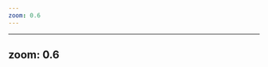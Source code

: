 ```yaml
---
zoom: 0.6
---
```


<div class="w-full h-full flex flex-col items-center justify-center">
  <PricingCardSystem 
    title="Our Packages"
    subtitle="Tailored Solutions for Your Business Growth"
    :plans="packages"
  />
</div>

<script setup>
// Import the component if needed (might be auto-imported in Slidev)
// import PricingCardSystem from '../components/PricingCardSystem.vue';

// Data for pricing packages
const packages = [
  {
    name: 'Base',
    price: '8,000',
    currency: 'AED',
    usdPrice: '2,300',
    popular: false,
    features: [
      { text: '8 Total Ads', bold: true, included: true },
      { text: '5 Static Ads', included: true },
      { text: '3 Video Ads', included: true },
      { text: 'Ad Campaign(s) Set-up', included: true },
      { text: 'CRM', included: true },
      { text: 'WhatsApp Integration', included: true },
    ]
  },
  {
    name: 'Standard',
    price: '15,000',
    currency: 'AED',
    usdPrice: '4,500',
    popular: true,
    features: [
      { text: '18 Total Ads', bold: true, included: true },
      { text: '10 Static Ads', included: true },
      { text: '8 Video Ads', included: true },
      { text: 'Ad Campaign(s) Set-up', included: true },
      { text: 'CRM', included: true },
      { text: 'WhatsApp Integration', included: true },
      { text: '+1 Month Free Ad Management', bold: true, extraSpace: true }
    ]
  },
  {
    name: 'Premium',
    price: '25,000',
    currency: 'AED',
    usdPrice: '6,800',
    popular: false,
    features: [
      { text: '34 Total Ads', bold: true, included: true },
      { text: '20 Static Ads', included: true },
      { text: '14 Video Ads', included: true },
      { text: 'Ad Campaign(s) Set-up', included: true },
      { text: 'CRM', included: true },
      { text: 'WhatsApp Integration', included: true },
      { text: '+1 Month Free Ad Management', bold: true, extraSpace: true }
    ]
  }
]
</script>

---
zoom: 0.6
---

<div class="w-full h-full flex flex-col items-center justify-center">
  <PricingCardSystem 
    title="Retainer Structure"
    subtitle="Monthly Support Plans for Ongoing Success"
    :plans="retainers"
  />
</div>

<script setup>
// Import the component if needed (might be auto-imported in Slidev)
// import PricingCardSystem from '../components/PricingCardSystem.vue';

// Data for retainer packages
const retainers = [
  {
    name: 'Lite',
    price: '1,500',
    currency: 'AED/mo',
    popular: false,
    features: [
      { text: 'CRM Subscription', included: true },
      { text: 'Ad Management', included: true },
      { text: '1 Monthly Graphic', included: true },
      { text: 'WhatsApp Marketing Management', included: false },
      { text: 'Smart AI ChatBot', included: false },
      { text: 'Monthly Videos', included: false },
      { text: 'Ad Budget: 3,000 - 5,000', bold: true, extraSpace: true }
    ]
  },
  {
    name: 'Plus',
    price: '3,500',
    currency: 'AED/mo',
    popular: true,
    features: [
      { text: 'CRM Subscription', included: true },
      { text: 'Ad Management', included: true },
      { text: '4 Monthly Graphics', included: true },
      { text: 'WhatsApp Marketing Management', included: true },
      { text: 'Smart AI ChatBot', included: true },
      { text: 'Monthly Videos', included: false },
      { text: 'Ad Budget: 5,000 - 15,000', bold: true, extraSpace: true }
    ]
  },
  {
    name: 'Pro',
    price: '7,000',
    currency: 'AED/mo',
    popular: false,
    features: [
      { text: 'CRM Subscription', included: true },
      { text: 'Ad Management', included: true },
      { text: '8 Monthly Graphics', included: true },
      { text: 'WhatsApp Marketing Management', included: true },
      { text: 'Smart AI ChatBot', included: true },
      { text: '4 Videos in 1 Shoot', included: true },
      { text: 'Ad Budget: 15,000+', bold: true, extraSpace: true }
    ]
  }
]
</script>
